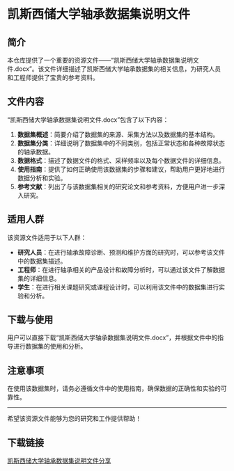 # 凯斯西储大学轴承数据集说明文件

## 简介

本仓库提供了一个重要的资源文件——“凯斯西储大学轴承数据集说明文件.docx”。该文件详细描述了凯斯西储大学轴承数据集的相关信息，为研究人员和工程师提供了宝贵的参考资料。

## 文件内容

“凯斯西储大学轴承数据集说明文件.docx”包含了以下内容：

1. **数据集概述**：简要介绍了数据集的来源、采集方法以及数据集的基本结构。
2. **数据集分类**：详细说明了数据集中的不同类别，包括正常状态和各种故障状态的轴承数据。
3. **数据格式**：描述了数据文件的格式、采样频率以及每个数据文件的详细信息。
4. **使用指南**：提供了如何正确使用该数据集的步骤和建议，帮助用户更好地进行数据分析和实验。
5. **参考文献**：列出了与该数据集相关的研究论文和参考资料，方便用户进一步深入研究。

## 适用人群

该资源文件适用于以下人群：

- **研究人员**：在进行轴承故障诊断、预测和维护方面的研究时，可以参考该文件中的数据集描述。
- **工程师**：在进行轴承相关的产品设计和故障分析时，可以通过该文件了解数据集的详细信息。
- **学生**：在进行相关课题研究或课程设计时，可以利用该文件中的数据集进行实验和分析。

## 下载与使用

用户可以直接下载“凯斯西储大学轴承数据集说明文件.docx”，并根据文件中的指导进行数据集的使用和分析。

## 注意事项

在使用该数据集时，请务必遵循文件中的使用指南，确保数据的正确性和实验的可靠性。

---

希望该资源文件能够为您的研究和工作提供帮助！

## 下载链接

[凯斯西储大学轴承数据集说明文件分享](https://pan.quark.cn/s/a8db7e15fb54)